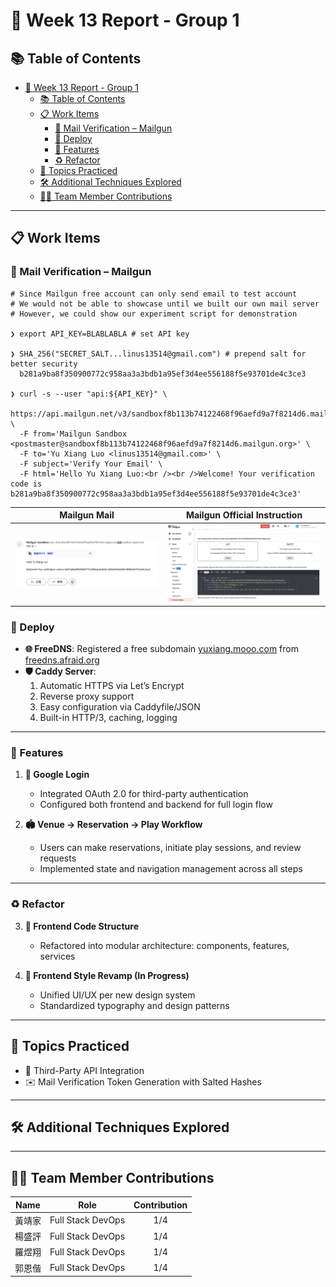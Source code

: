 # 🚀 Week 13 Report - Group 1

## 📚 Table of Contents

- [🚀 Week 13 Report - Group 1](#-week-7-report---group-1)
  - [📚 Table of Contents](#-table-of-contents)
  - [📋 Work Items](#-work-items)
    - [📨 Mail Verification – Mailgun](#-mail-verification--mailgun)
    - [🚀 Deploy](#-deploy)
    - [🔧 Features](#-features)
    - [♻️ Refactor](#-refactor)
  - [🎯 Topics Practiced](#-topics-practiced)
  - [🛠️ Additional Techniques Explored](#-additional-techniques-explored)
  - [👨‍💻 Team Member Contributions](#-team-member-contributions)

---

## 📋 Work Items

### 📨 Mail Verification – Mailgun
```shell
# Since Mailgun free account can only send email to test account
# We would not be able to showcase until we built our own mail server
# However, we could show our experiment script for demonstration

❯ export API_KEY=BLABLABLA # set API key

❯ SHA_256("SECRET_SALT...linus13514@gmail.com") # prepend salt for better security
  b281a9ba8f350900772c958aa3a3bdb1a95ef3d4ee556188f5e93701de4c3ce3

❯ curl -s --user "api:${API_KEY}" \
  https://api.mailgun.net/v3/sandboxf8b113b74122468f96aefd9a7f8214d6.mailgun.org/messages \
  -F from='Mailgun Sandbox <postmaster@sandboxf8b113b74122468f96aefd9a7f8214d6.mailgun.org>' \
  -F to='Yu Xiang Luo <linus13514@gmail.com>' \
  -F subject='Verify Your Email' \
  -F html='Hello Yu Xiang Luo:<br /><br />Welcome! Your verification code is b281a9ba8f350900772c958aa3a3bdb1a95ef3d4ee556188f5e93701de4c3ce3'
```

|       Mailgun Mail       | Mailgun Official Instruction | 
|:------------------------:|:----------------------------:|
| ![demo4](demo/demo1.png) |   ![demo6](demo/demo2.png)   |

### 🚀 Deploy

- **🌐 FreeDNS**: Registered a free subdomain [yuxiang.mooo.com](https://yuxiang.mooo.com) from [freedns.afraid.org](https://freedns.afraid.org)
- **🛡️ Caddy Server**:
  1. Automatic HTTPS via Let’s Encrypt
  2. Reverse proxy support
  3. Easy configuration via Caddyfile/JSON
  4. Built-in HTTP/3, caching, logging

---

### 🔧 Features

1. **🔐 Google Login**
   - Integrated OAuth 2.0 for third-party authentication
   - Configured both frontend and backend for full login flow

2. **🏟️ Venue → Reservation → Play Workflow**
   - Users can make reservations, initiate play sessions, and review requests
   - Implemented state and navigation management across all steps

---

### ♻️ Refactor

3. **🧱 Frontend Code Structure**
   - Refactored into modular architecture: components, features, services

4. **🎨 Frontend Style Revamp (In Progress)**
   - Unified UI/UX per new design system
   - Standardized typography and design patterns

---

## 🎯 Topics Practiced

- 🔗 Third-Party API Integration
- ✉️ Mail Verification Token Generation with Salted Hashes

---

## 🛠️ Additional Techniques Explored



---

## 👨‍💻 Team Member Contributions

| Name  | Role              | Contribution |
|-------|-------------------|:------------:|
| 黃靖家 | Full Stack DevOps |     1/4      |
| 楊盛評 | Full Stack DevOps |     1/4      |
| 羅煜翔 | Full Stack DevOps |     1/4      |
| 郭恩偕 | Full Stack DevOps |     1/4      |
